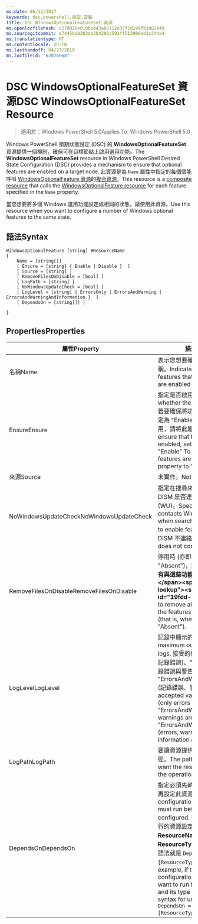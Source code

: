 ```yaml
---
ms.date: 06/12/2017
keywords: dsc,powershell,設定,安裝
title: DSC WindowsOptionalFeatureSet 資源
ms.openlocfilehash: c27d026e01bbb443a82112e37f1d199fb3482e49
ms.sourcegitcommit: e7445ba8203da304286c591ff513900ad1c244a4
ms.translationtype: HT
ms.contentlocale: zh-TW
ms.lasthandoff: 04/23/2019
ms.locfileid: "62076968"
---
```

# <a name="dsc-windowsoptionalfeatureset-resource"></a><span data-ttu-id="19fdd-103">DSC WindowsOptionalFeatureSet 資源</span><span class="sxs-lookup"><span data-stu-id="19fdd-103">DSC WindowsOptionalFeatureSet Resource</span></span>

> <span data-ttu-id="19fdd-104">適用於：Windows PowerShell 5.0</span><span class="sxs-lookup"><span data-stu-id="19fdd-104">Applies To: Windows PowerShell 5.0</span></span>

<span data-ttu-id="19fdd-105">Windows PowerShell 預期狀態設定 (DSC) 的 **WindowsOptionalFeatureSet** 資源提供一個機制，確保可在目標節點上啟用選用功能。</span><span class="sxs-lookup"><span data-stu-id="19fdd-105">The **WindowsOptionalFeatureSet** resource in Windows PowerShell Desired State Configuration (DSC) provides a mechanism to ensure that optional features are enabled on a target node.</span></span>
<span data-ttu-id="19fdd-106">此資源是為 `Name` 屬性中指定的每個個能呼叫 [WindowsOptionalFeature 資源](windowsOptionalFeatureResource.md)的[複合資源](../../../resources/authoringResourceComposite.md)。</span><span class="sxs-lookup"><span data-stu-id="19fdd-106">This resource is a [composite resource](../../../resources/authoringResourceComposite.md) that calls the [WindowsOptionalFeature resource](windowsOptionalFeatureResource.md) for each feature specified in the `Name` property.</span></span>

<span data-ttu-id="19fdd-107">當您想要將多個 Windows 選用功能設定成相同的狀態，請使用此資源。</span><span class="sxs-lookup"><span data-stu-id="19fdd-107">Use this resource when you want to configure a number of Windows optional features to the same state.</span></span>

## <a name="syntax"></a><span data-ttu-id="19fdd-108">語法</span><span class="sxs-lookup"><span data-stu-id="19fdd-108">Syntax</span></span>

```
WindowsOptionalFeature [string] #ResourceName
{
    Name = [string[]]
    [ Ensure = [string] { Enable | Disable }  ]
    [ Source = [string] ]
    [ RemoveFilesOnDisable = [bool] ]
    [ LogPath = [string] ]
    [ NoWindowsUpdateCheck = [bool] ]
    [ LogLevel = [string] { ErrorsOnly | ErrorsAndWarning | ErrorsAndWarningAndInformation }  ]
    [ DependsOn = [string[]] ]

}
```

## <a name="properties"></a><span data-ttu-id="19fdd-109">Properties</span><span class="sxs-lookup"><span data-stu-id="19fdd-109">Properties</span></span>

|  <span data-ttu-id="19fdd-110">屬性</span><span class="sxs-lookup"><span data-stu-id="19fdd-110">Property</span></span>  |  <span data-ttu-id="19fdd-111">描述</span><span class="sxs-lookup"><span data-stu-id="19fdd-111">Description</span></span>   |
|---|---|
| <span data-ttu-id="19fdd-112">名稱</span><span class="sxs-lookup"><span data-stu-id="19fdd-112">Name</span></span>| <span data-ttu-id="19fdd-113">表示您想要確保啟用或停用的功能名稱。</span><span class="sxs-lookup"><span data-stu-id="19fdd-113">Indicates the name of the features that you want to ensure are enabled or disabled.</span></span>|
| <span data-ttu-id="19fdd-114">Ensure</span><span class="sxs-lookup"><span data-stu-id="19fdd-114">Ensure</span></span>| <span data-ttu-id="19fdd-115">指定是否啟用功能。</span><span class="sxs-lookup"><span data-stu-id="19fdd-115">Specifies whether the features are enabled.</span></span> <span data-ttu-id="19fdd-116">若要確保將功能啟用，請將此屬性設定為 "Enable"。若要確保將功能停用，請將此屬性設定為 "Disable"。</span><span class="sxs-lookup"><span data-stu-id="19fdd-116">To ensure that the features are enabled, set this property to "Enable" To ensure that the features are disabled, set the property to "Disable".</span></span>|
| <span data-ttu-id="19fdd-117">來源</span><span class="sxs-lookup"><span data-stu-id="19fdd-117">Source</span></span>| <span data-ttu-id="19fdd-118">未實作。</span><span class="sxs-lookup"><span data-stu-id="19fdd-118">Not implemented.</span></span>|
| <span data-ttu-id="19fdd-119">NoWindowsUpdateCheck</span><span class="sxs-lookup"><span data-stu-id="19fdd-119">NoWindowsUpdateCheck</span></span>| <span data-ttu-id="19fdd-120">指定在搜尋來源檔案以啟用功能時，DISM 是否連絡 Windows Update (WU)。</span><span class="sxs-lookup"><span data-stu-id="19fdd-120">Specifies whether DISM contacts Windows Update (WU) when searching for the source files to enable features.</span></span> <span data-ttu-id="19fdd-121">如果是 $true，則 DISM 不連絡 WU。</span><span class="sxs-lookup"><span data-stu-id="19fdd-121">If $true, DISM does not contact WU.</span></span>|
| <span data-ttu-id="19fdd-122">RemoveFilesOnDisable</span><span class="sxs-lookup"><span data-stu-id="19fdd-122">RemoveFilesOnDisable</span></span>| <span data-ttu-id="19fdd-123">停用時 (亦即 **Ensure** 設為 "Absent")，設為 **$true** 會移除所有與這些功能相關聯的檔案。</span><span class="sxs-lookup"><span data-stu-id="19fdd-123">Set to **$true** to remove all files associated with the features when they are disabled (that is, when **Ensure** is set to "Absent").</span></span>|
| <span data-ttu-id="19fdd-124">LogLevel</span><span class="sxs-lookup"><span data-stu-id="19fdd-124">LogLevel</span></span>| <span data-ttu-id="19fdd-125">記錄中顯示的最大輸出等級。</span><span class="sxs-lookup"><span data-stu-id="19fdd-125">The maximum output level shown in the logs.</span></span> <span data-ttu-id="19fdd-126">接受的值為："ErrorsOnly" (僅記錄錯誤)、"ErrorsAndWarning" (記錄錯誤與警告)，以及 "ErrorsAndWarningAndInformation" (記錄錯誤、警告和偵錯資訊)。</span><span class="sxs-lookup"><span data-stu-id="19fdd-126">The accepted values are: "ErrorsOnly" (only errors are logged), "ErrorsAndWarning" (errors and warnings are logged), and "ErrorsAndWarningAndInformation" (errors, warnings, and debug information are logged).</span></span>|
| <span data-ttu-id="19fdd-127">LogPath</span><span class="sxs-lookup"><span data-stu-id="19fdd-127">LogPath</span></span>| <span data-ttu-id="19fdd-128">要讓資源提供者記錄作業的記錄檔路徑。</span><span class="sxs-lookup"><span data-stu-id="19fdd-128">The path to a log file where you want the resource provider to log the operation.</span></span>|
| <span data-ttu-id="19fdd-129">DependsOn</span><span class="sxs-lookup"><span data-stu-id="19fdd-129">DependsOn</span></span>| <span data-ttu-id="19fdd-130">指定必須先執行另一個資源的設定，再設定此資源。</span><span class="sxs-lookup"><span data-stu-id="19fdd-130">Specifies that the configuration of another resource must run before this resource is configured.</span></span> <span data-ttu-id="19fdd-131">例如，如果第一個想要執行的資源設定指令碼區塊的識別碼是 __ResourceName__，而它的類型是 __ResourceType__，則使用這個屬性的語法就是 `DependsOn = "[ResourceType]ResourceName"`。</span><span class="sxs-lookup"><span data-stu-id="19fdd-131">For example, if the ID of the resource configuration script block that you want to run first is __ResourceName__ and its type is __ResourceType__, the syntax for using this property is `DependsOn = "[ResourceType]ResourceName"`.</span></span>|
